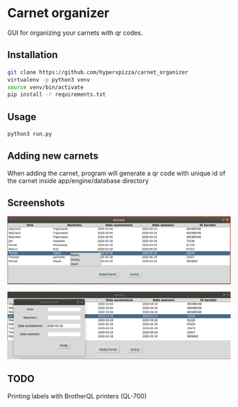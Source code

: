 # Carnet organizer
GUI for organizing your carnets with qr codes.

## Installation
```bash
git clone https://github.com/hyperxpizza/carnet_organizer
virtualenv -p python3 venv
source venv/bin/activate
pip install -r requirements.txt
```

## Usage
```bash
python3 run.py
```

## Adding new carnets
When adding the carnet, program will generate a qr code with unique id of the carnet inside app/engine/database directory

## Screenshots
![alt text](https://raw.githubusercontent.com/hyperxpizza/carnet_organizer/master/img/main.png)

![alt text](https://raw.githubusercontent.com/hyperxpizza/carnet_organizer/master/img/add_img.png)

## TODO
Printing labels with BrotherQL printers (QL-700)